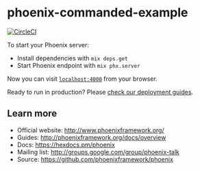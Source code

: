 # phoenix-commanded-example

[![CircleCI](https://circleci.com/gh/rai200890/phoenix-commanded-example.svg?style=svg&circle-token=d96bf0578abc49d1b8012e06f61841e864defae6)](https://circleci.com/gh/rai200890/phoenix-commanded-example)

To start your Phoenix server:

  * Install dependencies with `mix deps.get`
  * Start Phoenix endpoint with `mix phx.server`

Now you can visit [`localhost:4000`](http://localhost:4000) from your browser.

Ready to run in production? Please [check our deployment guides](http://www.phoenixframework.org/docs/deployment).

## Learn more

  * Official website: http://www.phoenixframework.org/
  * Guides: http://phoenixframework.org/docs/overview
  * Docs: https://hexdocs.pm/phoenix
  * Mailing list: http://groups.google.com/group/phoenix-talk
  * Source: https://github.com/phoenixframework/phoenix

